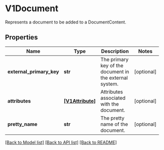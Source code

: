 # V1Document

Represents a document to be added to a DocumentContent.
## Properties
Name | Type | Description | Notes
------------ | ------------- | ------------- | -------------
**external_primary_key** | **str** | The primary key of the document in the external system. | [optional] 
**attributes** | [**[V1Attribute]**](V1Attribute.md) | Attributes associated with the document. | [optional] 
**pretty_name** | **str** | The pretty name of the document. | [optional] 

[[Back to Model list]](../README.md#documentation-for-models) [[Back to API list]](../README.md#documentation-for-api-endpoints) [[Back to README]](../README.md)


